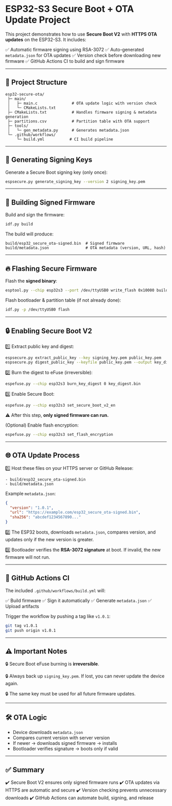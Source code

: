 # ESP32-S3 Secure Boot + OTA Update Project

This project demonstrates how to use **Secure Boot V2** with **HTTPS OTA updates** on the ESP32-S3. It includes:

✅ Automatic firmware signing using RSA-3072
✅ Auto-generated `metadata.json` for OTA updates
✅ Version check before downloading new firmware
✅ GitHub Actions CI to build and sign firmware

---

## 📂 Project Structure

```
esp32-secure-ota/
 ├─ main/
 │   ├─ main.c               # OTA update logic with version check
 │   └─ CMakeLists.txt
 ├─ CMakeLists.txt           # Handles firmware signing & metadata generation
 ├─ partitions.csv           # Partition table with OTA support
 ├─ tools/
 │   └─ gen_metadata.py      # Generates metadata.json
 └─ .github/workflows/
     └─ build.yml           # CI build pipeline
```

---

## 🔑 Generating Signing Keys

Generate a Secure Boot signing key (only once):

```bash
espsecure.py generate_signing_key --version 2 signing_key.pem
```

---

## 🔨 Building Signed Firmware

Build and sign the firmware:

```bash
idf.py build
```

The build will produce:

```
build/esp32_secure_ota-signed.bin  # Signed firmware
build/metadata.json                # OTA metadata (version, URL, hash)
```

---

## 🔥 Flashing Secure Firmware

Flash the **signed binary**:

```bash
esptool.py --chip esp32s3 --port /dev/ttyUSB0 write_flash 0x10000 build/esp32_secure_ota-signed.bin
```

Flash bootloader & partition table (if not already done):

```bash
idf.py -p /dev/ttyUSB0 flash
```

---

## 🔒 Enabling Secure Boot V2

1️⃣ Extract public key and digest:

```bash
espsecure.py extract_public_key --key signing_key.pem public_key.pem
espsecure.py digest_public_key --keyfile public_key.pem --output key_digest.bin
```

2️⃣ Burn the digest to eFuse (irreversible):

```bash
espefuse.py --chip esp32s3 burn_key_digest 0 key_digest.bin
```

3️⃣ Enable Secure Boot:

```bash
espefuse.py --chip esp32s3 set_secure_boot_v2_en
```

⚠️ After this step, **only signed firmware can run.**

(Optional) Enable flash encryption:

```bash
espefuse.py --chip esp32s3 set_flash_encryption
```

---

## 🌐 OTA Update Process

1️⃣ Host these files on your HTTPS server or GitHub Release:

```
- build/esp32_secure_ota-signed.bin
- build/metadata.json
```

Example `metadata.json`:

```json
{
  "version": "1.0.1",
  "url": "https://example.com/esp32_secure_ota-signed.bin",
  "sha256": "abcdef1234567890..."
}
```

2️⃣ The ESP32 boots, downloads `metadata.json`, compares version, and updates only if the new version is greater.

3️⃣ Bootloader verifies the **RSA-3072 signature** at boot. If invalid, the new firmware will not run.

---

## 🚀 GitHub Actions CI

The included `.github/workflows/build.yml` will:

✅ Build firmware
✅ Sign it automatically
✅ Generate `metadata.json`
✅ Upload artifacts

Trigger the workflow by pushing a tag like `v1.0.1`:

```bash
git tag v1.0.1
git push origin v1.0.1
```

---

## ⚠️ Important Notes

🔒 Secure Boot eFuse burning is **irreversible**.

🔒 Always back up `signing_key.pem`. If lost, you can never update the device again.

🔒 The same key must be used for all future firmware updates.

---

## 🛠 OTA Logic

* Device downloads `metadata.json`
* Compares current version with server version
* If newer → downloads signed firmware → installs
* Bootloader verifies signature → boots only if valid

---

## ✅ Summary

✔️ Secure Boot V2 ensures only signed firmware runs
✔️ OTA updates via HTTPS are automatic and secure
✔️ Version checking prevents unnecessary downloads
✔️ GitHub Actions can automate build, signing, and release

